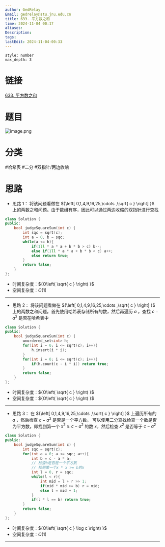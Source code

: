 ```yaml
---
author: GedRelay
Email: gedrelay@stu.jnu.edu.cn
title: 633. 平方数之和
time: 2024-11-04 00:17
aliases: 
Description: 
tags: 
lastEdit: 2024-11-04-00:33
---
```


```toc
style: number
max_depth: 3
```

# 链接
[633. 平方数之和](https://leetcode.cn/problems/sum-of-square-numbers/) 

# 题目
![image.png](https://ged-pic-bed.oss-cn-guangzhou.aliyuncs.com/img/202411040017409.png)


# 分类
#哈希表 #二分 #双指针/两边收缩 

# 思路
- 思路 1：
将该问题看做在 ${\left[ 0,1,4,9,16,25,\cdots ,\sqrt{ c }  \right]  }$ 上的两数之和问题。由于数组有序，因此可以通过两边收缩的双指针进行查找


```cpp
class Solution {
public:
    bool judgeSquareSum(int c) {
        int sqc = sqrt(c);
        int a = 0, b = sqc;
        while(a <= b){
            if(1ll * a * a + b * b > c) b--;
            else if(1ll * a * a + b * b < c) a++;
            else return true;
        }
        return false;
    }
};
```


- 时间复杂度：${O\left( \sqrt{ c }  \right)  }$ 
- 空间复杂度：${O\left( 1  \right)  }$ 


---

- 思路 2：
将该问题看做在 ${\left[ 0,1,4,9,16,25,\cdots ,\sqrt{ c }  \right]  }$ 上的两数之和问题。首先使用哈希表存储所有的数，然后再遍历 ${a }$ ，查找 ${c-a^{2}  }$ 是否在哈希表中


```cpp
class Solution {
public:
    bool judgeSquareSum(int c) {
        unordered_set<int> h;
        for(int i = 0; i <= sqrt(c); i++){
            h.insert(i * i);
        }
        for(int i = 0; i <= sqrt(c); i++){
            if(h.count(c - i * i)) return true;
        }
        return false;
    }
};
```


- 时间复杂度：${O\left( \sqrt{ c }  \right)  }$ 
- 空间复杂度：${O\left( \sqrt{ c }  \right)  }$ 


---

- 思路 3：
在 ${\left[ 0,1,4,9,16,25,\cdots ,\sqrt{ c }  \right]  }$ 上遍历所有的 ${a }$ ，然后检查 ${c-a^{2}  }$ 是否是一个平方数。
可以使用二分查找检查一个数是否为平方数，即找到第一个 ${x^{2} \geq c-a^{2}  }$ 的数 ${x }$，然后检查 ${x^{2}  }$ 是否等于 ${c-a^{2}  }$ 


```cpp
class Solution {
public:
    bool judgeSquareSum(int c) {
        int sqc = sqrt(c);
        for(int a = 0; a <= sqc; a++){
            int b = c - a * a;
            // 检查b是否是一个平方数
            // 找到第一个x * x >= b的x
            int l = 0, r = sqc;
            while(l < r){
                int mid = l + r >> 1;
                if(mid * mid >= b) r = mid;
                else l = mid + 1;
            }
            if(l * l == b) return true;
        }
        return false;
    }
};
```


- 时间复杂度：${O\left( \sqrt{ c } \log c \right)  }$ 
- 空间复杂度：${O\left( 1 \right)  }$ 


---


